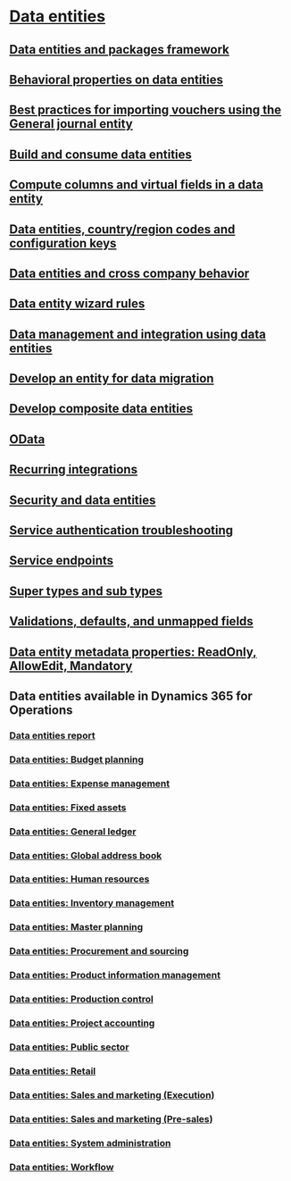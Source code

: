 # [Data entities](data-entities.md)
## [Data entities and packages framework](data-entities-data-packages.md)
## [Behavioral properties on data entities](behavioral-properties-data-entities.md)
## [Best practices for importing vouchers using the General journal entity](tips-tricks-import-general-journal-entity.md)
## [Build and consume data entities](build-consuming-data-entities.md)
## [Compute columns and virtual fields in a data entity](data-entity-computed-columns-virtual-fields.md)
## [Data entities, country/region codes and configuration keys](countryregion-codes-configuration-keys.md)
## [Data entities and cross company behavior](cross-company-behavior.md)
## [Data entity wizard rules](data-entity-wizard-rules.md)
## [Data management and integration using data entities](lifecycle-services\data-management-integration-data-entity.md)
## [Develop an entity for data migration](develop-entity-for-data-migration.md)
## [Develop composite data entities](develop-composite-data-entities.md)
## [OData](odata.md)
## [Recurring integrations](recurring-integrations.md)
## [Security and data entities](security-data-entities.md)
## [Service authentication troubleshooting](troubleshoot-service-authentication.md)
## [Service endpoints](services-home-page.md)
## [Super types and sub types](support-super-type-sub-type.md)
## [Validations, defaults, and unmapped fields](validations-defaults-unmapped-fields.md)
## [Data entity metadata properties: ReadOnly, AllowEdit, Mandatory](dev-tools\metadata-properties.md)
## Data entities available in Dynamics 365 for Operations
### [Data entities report](data-entities-report.md)
### [Data entities: Budget planning](data-entities-budget-plan.md)
### [Data entities: Expense management](data-entities-expense-management.md)
### [Data entities: Fixed assets](data-entities-fixed-assets.md)
### [Data entities: General ledger](data-entities-general-ledger.md)
### [Data entities: Global address book](data-entities-global-address-book.md)
### [Data entities: Human resources](data-entities-human-resources.md)
### [Data entities: Inventory management](data-entities-inventory-management.md)
### [Data entities: Master planning](data-entities-master-plan.md)
### [Data entities: Procurement and sourcing](data-entities-procurement-sourcing.md)
### [Data entities: Product information management](data-entities-product-information-management.md)
### [Data entities: Production control](data-entities-production-control.md)
### [Data entities: Project accounting](data-entities-project-accounting.md)
### [Data entities: Public sector](data-entities-public-sector.md)
### [Data entities: Retail](data-entities-retail.md)
### [Data entities: Sales and marketing (Execution)](data-entities-sales-marketing.md)
### [Data entities: Sales and marketing (Pre-sales)](data-entities-sales-marketing-pre-sales.md)
### [Data entities: System administration](data-entities-system-administration.md)
### [Data entities: Workflow](data-entities-workflow.md)
